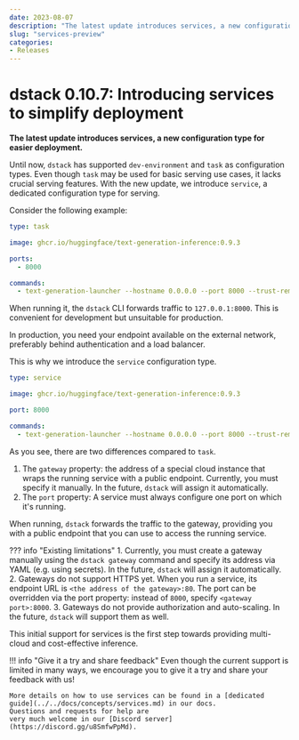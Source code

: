 ```yaml
---
date: 2023-08-07
description: "The latest update introduces services, a new configuration type for easier deployment."
slug: "services-preview"
categories:
- Releases
---
```


# dstack 0.10.7: Introducing services to simplify deployment

__The latest update introduces services, a new configuration type for easier deployment.__

Until now, `dstack` has supported `dev-environment` and `task` as configuration types. Even though `task` 
may be used for basic serving use cases, it lacks crucial serving features. With the new update, we introduce
`service`, a dedicated configuration type for serving.

<!-- more -->

Consider the following example:

<div editor-title="text-generation-inference/serve.dstack.yml">

```yaml
type: task

image: ghcr.io/huggingface/text-generation-inference:0.9.3

ports: 
  - 8000

commands: 
  - text-generation-launcher --hostname 0.0.0.0 --port 8000 --trust-remote-code
```

</div>

When running it, the `dstack` CLI forwards traffic to `127.0.0.1:8000`.
This is convenient for development but unsuitable for production.

In production, you need your endpoint available on the external network, preferably behind authentication 
and a load balancer. 

This is why we introduce the `service` configuration type.

<div editor-title="text-generation-inference/serve.dstack.yml">

```yaml
type: service

image: ghcr.io/huggingface/text-generation-inference:0.9.3

port: 8000

commands: 
  - text-generation-launcher --hostname 0.0.0.0 --port 8000 --trust-remote-code
```

</div>

As you see, there are two differences compared to `task`.

1. The `gateway` property: the address of a special cloud instance that wraps the running service with a public
   endpoint. Currently, you must specify it manually. In the future, `dstack` will assign it automatically.
2. The `port` property: A service must always configure one port on which it's running.

When running, `dstack` forwards the traffic to the gateway, providing you with a public endpoint that you can use to
access the running service.

??? info "Existing limitations"
    1. Currently, you must create a gateway manually using the `dstack gateway` command 
    and specify its address via YAML (e.g. using secrets). In the future, `dstack` will assign it automatically.
    2. Gateways do not support HTTPS yet. When you run a service, its endpoint URL is `<the address of the gateway>:80`. 
    The port can be overridden via the port property: instead of `8000`, specify `<gateway port>:8000`.
    3. Gateways do not provide authorization and auto-scaling. In the future, `dstack` will support them as well.

This initial support for services is the first step towards providing multi-cloud and cost-effective inference.

!!! info "Give it a try and share feedback"
    Even though the current support is limited in many ways, we encourage you to give it a try and share your feedback with us!

    More details on how to use services can be found in a [dedicated guide](../../docs/concepts/services.md) in our docs. 
    Questions and requests for help are
    very much welcome in our [Discord server](https://discord.gg/u8SmfwPpMd).